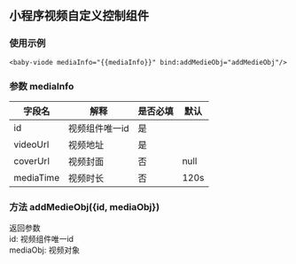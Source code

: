 ## 小程序视频自定义控制组件

### 使用示例
`<baby-viode mediaInfo="{{mediaInfo}}" bind:addMedieObj="addMedieObj"/>`

### 参数 mediaInfo

字段名 | 解释 | 是否必填 | 默认
-- | -- | -- | --
id | 视频组件唯一id | 是
videoUrl | 视频地址 | 是
coverUrl | 视频封面 | 否 | null
mediaTime | 视频时长 | 否 | 120s

### 方法 addMedieObj({id, mediaObj})
返回参数  
id: 视频组件唯一id  
mediaObj: 视频对象  